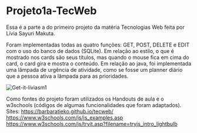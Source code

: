 # Projeto1a-TecWeb
Essa é a parte a do primeiro projeto da matéria Tecnologias Web feita por Lívia Sayuri Makuta.

Foram implementadas todas as quatro funções: GET, POST, DELETE e EDIT com o uso do banco de dados (SQLite). Em relação ao estilo, o que é mostrado nos cards são seus títulos, mas quando o mouse fica em cima do card, o card gira e mostra o conteúdo. Em relação ao java, foi implementada uma lâmpada de urgência de atividade, como se fosse um planner diário que a pessoa ativa a lâmpada para as prioridades.

![Get-it-liviasm1](https://user-images.githubusercontent.com/62647438/132996385-ddce858b-064d-4ed4-8a1d-43398dca0305.gif)


Como fontes do projeto foram utilizados os Handouts de aula e o w3schools (códigos de algumas funcionalidades que foram adaptados).
Sites: https://barbaratieko.github.io/tecweb/
       https://www.w3schools.com/js/js_examples.asp
       https://www.w3schools.com/js/tryit.asp?filename=tryjs_intro_lightbulb

